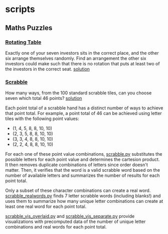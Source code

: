 # scripts

## Maths Puzzles

### [Rotating Table](https://www.think-maths.co.uk/table-puzzle)

Exactly one of your seven investors sits in the correct place, and the other six arrange themselves randomly. Find an arrangement the other six investors could make such that there is no rotation that puts at least two of the investors in the correct seat. [solution](https://github.com/duncanpharvey/scripts/blob/master/mathsPuzzles/cards.py)

### [Scrabble](https://www.think-maths.co.uk/scrabble-puzzle)

How many ways, from the 100 standard scrabble tiles, can you choose seven which total 46 points? [solution](https://github.com/duncanpharvey/scripts/tree/master/mathsPuzzles/scrabble)

Each point total of a scrabble hand has a distinct number of ways to achieve that point total.
For example, a point total of 46 can be achieved using letter tiles with the following point values:

* (1, 4, 5, 8, 8, 10, 10)
* (2, 3, 5, 8, 8, 10, 10)
* (3, 3, 4, 8, 8, 10, 10)
* (2, 2, 4, 8, 8, 10, 10)

For each one of these point value combinations, [scrabble.py](https://github.com/duncanpharvey/scripts/tree/master/mathsPuzzles/scrabble/scrabble.py) substitutes the possible letters for each point value and determines the cartesion product. It then removes duplicate combinations of letters since order doesn't matter. Then, it verifies that the word is a valid scrabble word based on the number of available letters and summarizes the number of results for each point total.

Only a subset of these character combinations can create a real word. [scrabble_realwords.py](https://github.com/duncanpharvey/scripts/tree/master/mathsPuzzles/scrabble/scrabble_realwords.py) finds 7 letter scrabble words (including blanks!) and uses them to summarize how many unique letter combinations can create at least one real word for each point total.

[scrabble_vis_overlaid.py](https://github.com/duncanpharvey/scripts/tree/master/mathsPuzzles/scrabble/scrabble_vis_overlaid.py) and [scrabble_vis_separate.py](https://github.com/duncanpharvey/scripts/tree/master/mathsPuzzles/scrabble/scrabble_vis_separate.py) provide visualizations with precomputed data of the number of unique letter combinations and real words for each point total.
